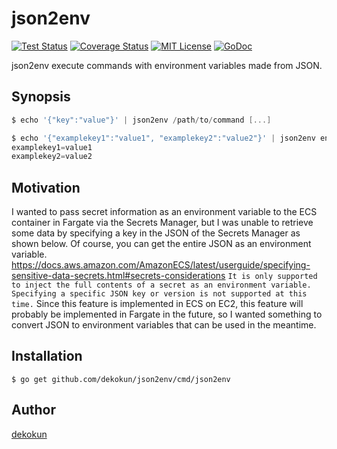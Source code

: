 json2env
=======

[![Test Status](https://github.com/dekokun/json2env/workflows/test/badge.svg?branch=master)][actions]
[![Coverage Status](https://coveralls.io/repos/dekokun/json2env/badge.svg?branch=master)][coveralls]
[![MIT License](http://img.shields.io/badge/license-MIT-blue.svg?style=flat-square)][license]
[![GoDoc](https://godoc.org/github.com/dekokun/json2env?status.svg)][godoc]

[actions]: https://github.com/dekokun/json2env/actions?workflow=test
[coveralls]: https://coveralls.io/r/dekokun/json2env?branch=master
[license]: https://github.com/dekokun/json2env/blob/master/LICENSE
[godoc]: https://godoc.org/github.com/dekokun/json2env

json2env execute commands with environment variables made from JSON.

## Synopsis

```go
$ echo '{"key":"value"}' | json2env /path/to/command [...]
```

```go
$ echo '{"examplekey1":"value1", "examplekey2":"value2"}' | json2env env | grep examplekey
examplekey1=value1
examplekey2=value2
```

## Motivation

I wanted to pass secret information as an environment variable to the ECS container in Fargate via the Secrets Manager, but I was unable to retrieve some data by specifying a key in the JSON of the Secrets Manager as shown below. Of course, you can get the entire JSON as an environment variable.
https://docs.aws.amazon.com/AmazonECS/latest/userguide/specifying-sensitive-data-secrets.html#secrets-considerations
`It is only supported to inject the full contents of a secret as an environment variable. Specifying a specific JSON key or version is not supported at this time.`
Since this feature is implemented in ECS on EC2, this feature will probably be implemented in Fargate in the future, so I wanted something to convert JSON to environment variables that can be used in the meantime.

## Installation

```console
$ go get github.com/dekokun/json2env/cmd/json2env
```

## Author

[dekokun](https://github.com/dekokun)
